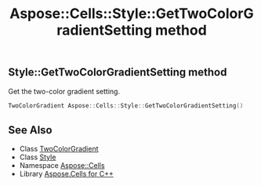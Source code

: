 ﻿---
title: Aspose::Cells::Style::GetTwoColorGradientSetting method
linktitle: GetTwoColorGradientSetting
second_title: Aspose.Cells for C++ API Reference
description: 'Aspose::Cells::Style::GetTwoColorGradientSetting method. Get the two-color gradient setting in C++.'
type: docs
weight: 7600
url: /cpp/aspose.cells/style/gettwocolorgradientsetting/
---
## Style::GetTwoColorGradientSetting method


Get the two-color gradient setting.

```cpp
TwoColorGradient Aspose::Cells::Style::GetTwoColorGradientSetting()
```

## See Also

* Class [TwoColorGradient](../../twocolorgradient/)
* Class [Style](../)
* Namespace [Aspose::Cells](../../)
* Library [Aspose.Cells for C++](../../../)
